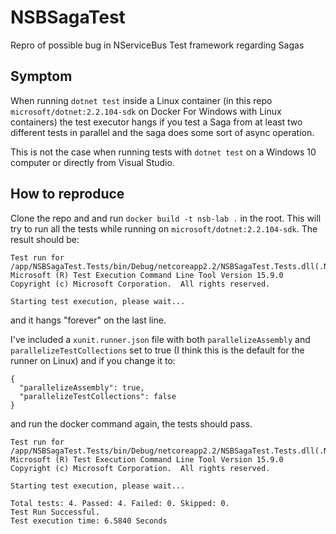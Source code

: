 # NSBSagaTest
Repro of possible bug in NServiceBus Test framework regarding Sagas

## Symptom
When running `dotnet test` inside a Linux container (in this repo `microsoft/dotnet:2.2.104-sdk` on Docker For Windows with Linux containers) the test executor hangs if you test a Saga from at least two different tests in parallel and the saga does some sort of async operation.

This is not the case when running tests with `dotnet test` on a Windows 10 computer or directly from Visual Studio.

## How to reproduce
Clone the repo and and run `docker build -t nsb-lab .` in the root. This will try to run all the tests while running on `microsoft/dotnet:2.2.104-sdk`. The result should be:

```
Test run for /app/NSBSagaTest.Tests/bin/Debug/netcoreapp2.2/NSBSagaTest.Tests.dll(.NETCoreApp,Version=v2.2)
Microsoft (R) Test Execution Command Line Tool Version 15.9.0
Copyright (c) Microsoft Corporation.  All rights reserved.

Starting test execution, please wait...

```

and it hangs "forever" on the last line.

I've included a `xunit.runner.json` file with both `parallelizeAssembly` and `parallelizeTestCollections` set to true (I think this is the default for the runner on Linux) and if you change it to:

```
{
  "parallelizeAssembly": true,
  "parallelizeTestCollections": false
}
```

and run the docker command again, the tests should pass.

```
Test run for /app/NSBSagaTest.Tests/bin/Debug/netcoreapp2.2/NSBSagaTest.Tests.dll(.NETCoreApp,Version=v2.2)
Microsoft (R) Test Execution Command Line Tool Version 15.9.0
Copyright (c) Microsoft Corporation.  All rights reserved.

Starting test execution, please wait...

Total tests: 4. Passed: 4. Failed: 0. Skipped: 0.
Test Run Successful.
Test execution time: 6.5840 Seconds
```
